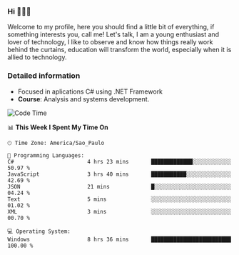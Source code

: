


### Hi 🙋🏽‍♂️

Welcome to my profile, here you should find a little bit of everything, if something interests you, call me! Let's talk,
I am a young enthusiast and lover of technology, I like to observe and know how things really work behind the curtains, 
education will transform the world, especially when it is allied to technology.

### Detailed information
* Focused in aplications C# using .NET Framework
* **Course**: Analysis and systems development.

<!--START_SECTION:waka-->
![Code Time](http://img.shields.io/badge/Code%20Time-368%20hrs%2021%20mins-blue)

📊 **This Week I Spent My Time On** 

```text
🕑︎ Time Zone: America/Sao_Paulo

💬 Programming Languages: 
C#                       4 hrs 23 mins       █████████████░░░░░░░░░░░░   50.97 % 
JavaScript               3 hrs 40 mins       ███████████░░░░░░░░░░░░░░   42.69 % 
JSON                     21 mins             █░░░░░░░░░░░░░░░░░░░░░░░░   04.24 % 
Text                     5 mins              ░░░░░░░░░░░░░░░░░░░░░░░░░   01.02 % 
XML                      3 mins              ░░░░░░░░░░░░░░░░░░░░░░░░░   00.70 % 

💻 Operating System: 
Windows                  8 hrs 36 mins       █████████████████████████   100.00 % 
```


<!--END_SECTION:waka-->


